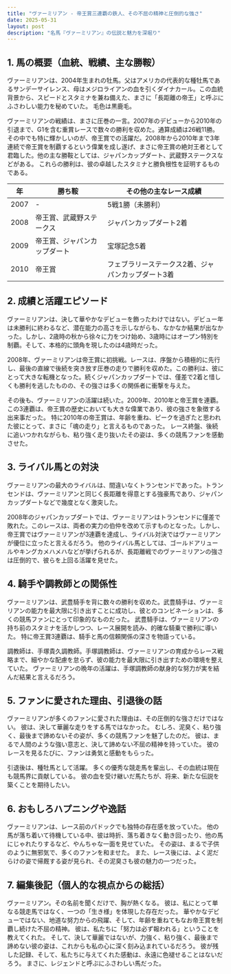 ```yaml
---
title: "ヴァーミリアン - 帝王賞三連覇の鉄人、その不屈の精神と圧倒的な強さ"
date: 2025-05-31
layout: post
description: "名馬『ヴァーミリアン』の伝説と魅力を深堀り"
---
```


## 1. 馬の概要（血統、戦績、主な勝鞍）

ヴァーミリアンは、2004年生まれの牡馬。父はアメリカの代表的な種牡馬であるサンデーサイレンス、母はメジロライアンの血を引くダイナカール。この血統背景から、スピードとスタミナを兼ね備えた、まさに「長距離の帝王」と呼ぶにふさわしい能力を秘めていた。  毛色は黒鹿毛。

ヴァーミリアンの戦績は、まさに圧巻の一言。2007年のデビューから2010年の引退まで、G1を含む重賞レースで数々の勝利を収めた。通算成績は26戦11勝。その中でも特に輝かしいのが、帝王賞での活躍だ。2008年から2010年まで3年連続で帝王賞を制覇するという偉業を成し遂げ、まさに帝王賞の絶対王者として君臨した。他の主な勝鞍としては、ジャパンカップダート、武蔵野ステークスなどがある。  これらの勝利は、彼の卓越したスタミナと勝負根性を証明するものである。

| 年 | 勝ち鞍 | その他の主なレース成績 |
|---|---|---|
| 2007 |  - | 5戦1勝（未勝利） |
| 2008 | 帝王賞、武蔵野ステークス |  ジャパンカップダート2着 |
| 2009 | 帝王賞、ジャパンカップダート |  宝塚記念5着 |
| 2010 | 帝王賞 |  フェブラリーステークス2着、ジャパンカップダート3着 |


## 2. 成績と活躍エピソード

ヴァーミリアンは、決して華やかなデビューを飾ったわけではない。デビュー年は未勝利に終わるなど、潜在能力の高さを示しながらも、なかなか結果が出なかった。しかし、2歳時の秋から徐々に力をつけ始め、3歳時にはオープン特別を制覇。そして、本格的に頭角を現したのは4歳時だった。

2008年、ヴァーミリアンは帝王賞に初挑戦。レースは、序盤から積極的に先行し、最後の直線で後続を突き放す圧巻の走りで勝利を収めた。この勝利は、彼にとって大きな転機となった。続くジャパンカップダートでは、僅差で2着と惜しくも勝利を逃したものの、その強さは多くの関係者に衝撃を与えた。

その後も、ヴァーミリアンの活躍は続いた。2009年、2010年と帝王賞を連覇。この3連覇は、帝王賞の歴史においても大きな偉業であり、彼の強さを象徴する出来事だった。  特に2010年の帝王賞は、年齢を重ね、ピークを過ぎたと思われた彼にとって、まさに「魂の走り」と言えるものであった。  レース終盤、後続に追いつかれながらも、粘り強く走り抜いたその姿は、多くの競馬ファンを感動させた。


## 3. ライバル馬との対決

ヴァーミリアンの最大のライバルは、間違いなくトランセンドであった。トランセンドは、ヴァーミリアンと同じく長距離を得意とする強豪馬であり、ジャパンカップダートなどで幾度となく激突した。

2008年のジャパンカップダートでは、ヴァーミリアンはトランセンドに僅差で敗れた。このレースは、両者の実力の伯仲を改めて示すものとなった。しかし、帝王賞ではヴァーミリアンが3連覇を達成し、ライバル対決ではヴァーミリアンが優位に立ったと言えるだろう。  他のライバル馬としては、ゴールドアリュールやキングカメハメハなどが挙げられるが、長距離戦でのヴァーミリアンの強さは圧倒的で、彼らを上回る活躍を見せた。


## 4. 騎手や調教師との関係性

ヴァーミリアンは、武豊騎手を背に数々の勝利を収めた。武豊騎手は、ヴァーミリアンの能力を最大限に引き出すことに成功し、彼とのコンビネーションは、多くの競馬ファンにとって印象的なものだった。  武豊騎手は、ヴァーミリアンの持ち前のスタミナを活かしつつ、レース展開を読み、的確な騎乗で勝利に導いた。  特に帝王賞3連覇は、騎手と馬の信頼関係の深さを物語っている。

調教師は、手塚貴久調教師。手塚調教師は、ヴァーミリアンの育成からレース戦略まで、細やかな配慮を怠らず、彼の能力を最大限に引き出すための環境を整えていた。  ヴァーミリアンの晩年の活躍は、手塚調教師の献身的な努力が実を結んだ結果と言えるだろう。


## 5. ファンに愛された理由、引退後の話

ヴァーミリアンが多くのファンに愛された理由は、その圧倒的な強さだけではない。  彼は、決して華麗な走りをする馬ではなかった。  むしろ、泥臭く、粘り強く、最後まで諦めないその姿が、多くの競馬ファンを魅了したのだ。  彼は、まるで人間のような強い意志と、決して諦めない不屈の精神を持っていた。  彼のレースを見るたびに、ファンは勇気と感動をもらった。

引退後は、種牡馬として活躍。  多くの優秀な競走馬を輩出し、その血統は現在も競馬界に貢献している。  彼の血を受け継いだ馬たちが、将来、新たな伝説を築くことを期待したい。


## 6. おもしろハプニングや逸話

ヴァーミリアンは、レース前のパドックでも独特の存在感を放っていた。  他の馬が落ち着いて待機している中、彼は時折、落ち着きなく動き回ったり、他の馬にじゃれたりするなど、やんちゃな一面を見せていた。  その姿は、まるで子供のように無邪気で、多くのファンを和ませた。  また、レース後には、よく泥だらけの姿で帰厩する姿が見られ、その泥臭さも彼の魅力の一つだった。


## 7. 編集後記（個人的な視点からの総括）

ヴァーミリアン。その名前を聞くだけで、胸が熱くなる。  彼は、私にとって単なる競走馬ではなく、一つの「生き様」を体現した存在だった。  華やかなデビューではない、地道な努力からの飛躍、そして、年齢を重ねてもなお帝王賞を制覇し続けた不屈の精神。  彼は、私たちに「努力は必ず報われる」ということを教えてくれた。  そして、決して華麗ではないが、力強く、粘り強く、最後まで諦めない彼の姿は、これからも私の心に深く刻み込まれているだろう。  彼が残した記録、そして、私たちに与えてくれた感動は、永遠に色褪せることはないだろう。  まさに、レジェンドと呼ぶにふさわしい馬だった。
